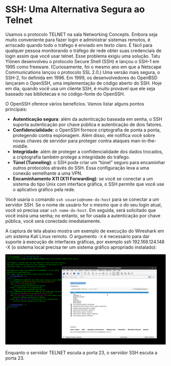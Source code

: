 # SSH: Uma Alternativa Segura ao Telnet

Usamos o protocolo TELNET na sala Networking Concepts. Embora seja muito conveniente para fazer login e administrar sistemas remotos, é arriscado quando todo o tráfego é enviado em texto claro. É fácil para qualquer pessoa monitorando o tráfego de rede obter suas credenciais de login assim que você usar telnet. Esse problema exigiu uma solução. Tatu Ylönen desenvolveu o protocolo Secure Shell (SSH) e lançou o SSH-1 em 1995 como freeware. (Curiosamente, foi o mesmo ano em que a Netscape Communications lançou o protocolo SSL 2.0.) Uma versão mais segura, o SSH-2, foi definida em 1996. Em 1999, os desenvolvedores do OpenBSD lançaram o OpenSSH, uma implementação de código aberto do SSH. Hoje em dia, quando você usa um cliente SSH, é muito provável que ele seja baseado nas bibliotecas e no código-fonte do OpenSSH.

O OpenSSH oferece vários benefícios. Vamos listar alguns pontos principais:

- **Autenticação segura**: além da autenticação baseada em senha, o SSH suporta autenticação por chave pública e autenticação de dois fatores.  
- **Confidencialidade**: o OpenSSH fornece criptografia de ponta a ponta, protegendo contra espionagem. Além disso, ele notifica você sobre novas chaves de servidor para proteger contra ataques man-in-the-middle.  
- **Integridade**: além de proteger a confidencialidade dos dados trocados, a criptografia também protege a integridade do tráfego.  
- **Túnel (Tunneling)**: o SSH pode criar um “túnel” seguro para encaminhar outros protocolos através do SSH. Essa configuração leva a uma conexão semelhante a uma VPN.  
- **Encaminhamento X11 (X11 Forwarding)**: se você se conectar a um sistema do tipo Unix com interface gráfica, o SSH permite que você use o aplicativo gráfico pela rede.

Você usaria o comando `ssh usuario@nome-do-host` para se conectar a um servidor SSH. Se o nome de usuário for o mesmo que o do seu login atual, você só precisa usar `ssh nome-do-host`. Em seguida, será solicitado que você insira uma senha; no entanto, se for usada a autenticação por chave pública, você será conectado imediatamente.

A captura de tela abaixo mostra um exemplo de execução do Wireshark em um sistema Kali Linux remoto. O argumento `-X` é necessário para dar suporte à execução de interfaces gráficas, por exemplo  ssh 192.168.124.148 -X (o sistema local precisa ter um sistema gráfico apropriado instalado):

![alt text](/Cibersecurity-101/Networking%20Secure%20Protocols/IMAGENS/ssh.png)

Enquanto o servidor TELNET escuta a porta 23, o servidor SSH escuta a porta 23.

